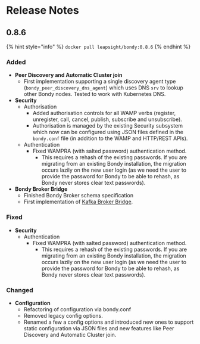 # Release Notes

## 0.8.6

{% hint style="info" %}
`docker pull leapsight/bondy:0.8.6`
{% endhint %}

### Added

* **Peer Discovery and Automatic Cluster join**
  * First implementation supporting a single discovery agent type \(`bondy_peer_discovery_dns_agent`\)  which uses DNS `srv` to lookup other Bondy nodes. Tested to work with Kubernetes DNS.
* **Security**
  * Authorisation
    * Added authorisation controls for all WAMP verbs \(register, unregister, call, cancel, publish, subscribe and unsubscribe\). 
    * Authorisation is managed by the existing Security subsystem which now can be configured using JSON files defined in the `bondy.conf` file \(in addition to the WAMP and HTTP/REST APIs\).
  * Authentication
    * Fixed WAMPRA \(with salted password\) authentication method.
      * This requires a rehash of the existing passwords. If you are migrating from an existing Bondy installation, the migration occurs lazily on the new user login \(as we need the user to provide the password for Bondy to be able to rehash, as Bondy never stores clear text passwords\).
* **Bondy Broker Bridge**
  * Finished Bondy Broker schema specification
  * First implementation of [Kafka Broker Bridge](configuring/broker-bridge/kafka-broker-bridge.md).

### Fixed

* **Security**
  * Authentication
    * Fixed WAMPRA \(with salted password\) authentication method.
      * This requires a rehash of the existing passwords. If you are migrating from an existing Bondy installation, the migration occurs lazily on the new user login \(as we need the user to provide the password for Bondy to be able to rehash, as Bondy never stores clear text passwords\).

### Changed

* **Configuration**
  * Refactoring of configuration via bondy.conf
  * Removed legacy config options.
  * Renamed a few a config options and introduced new ones to support static configuration via JSON files and new features like Peer Discovery and Automatic Cluster join.



### 

## 



